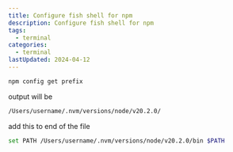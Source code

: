 ```yaml
---
title: Configure fish shell for npm
description: Configure fish shell for npm
tags:
  - terminal
categories:
  - terminal
lastUpdated: 2024-04-12
---
```


```bash
npm config get prefix
```

output will be

```bash
/Users/username/.nvm/versions/node/v20.2.0/
```

add this to end of the file

```bash title="/Users/username/.config/fish/config.fish"
set PATH /Users/username/.nvm/versions/node/v20.2.0/bin $PATH
```
